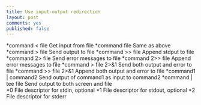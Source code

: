 ```yaml
---
title: Use input-output redirection 
layout: post
comments: yes
published: false
---
```


*command < file  Get input from file
*command  file    Same as above
*command  > file   Send output  to file
*command  >> file  Append stdput  to file
*command  2> file  Send error  messages  to file
*command  2>> file   Append  error messages to file
*command  > file 2>&1 Send both output and error to file
*command  >> file 2>&1  Append both output and error  to file
*command1 | command2  Send output of command1 as input to command2
*command   | tee  file   Send output to both screen and file   
*0 File descriptor for stdin, optional
*1 File descriptor for stdout, optional
*2 File descriptor  for stderr

